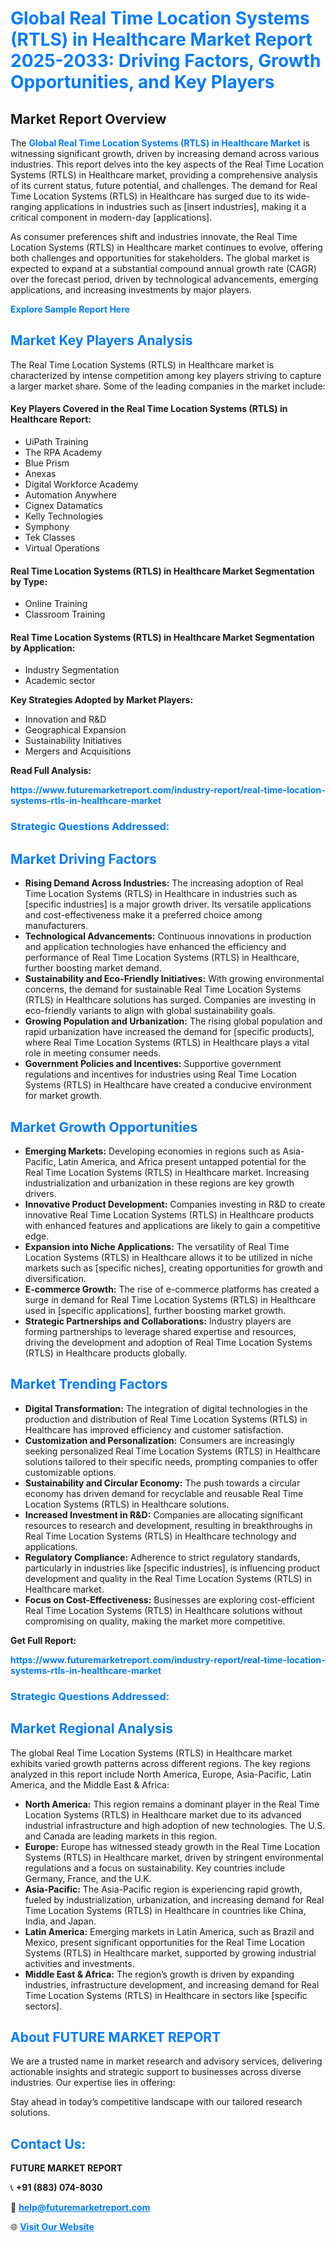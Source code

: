 <h1 style="color: #007BFF;">Global Real Time Location Systems (RTLS) in Healthcare Market Report 2025-2033: Driving Factors, Growth Opportunities, and Key Players</h1>

<section id="overview">
<h2>Market Report Overview</h2>
<p>The <a href="https://www.futuremarketreport.com/industry-report/real-time-location-systems-rtls-in-healthcare-market" style="color: #007BFF; text-decoration: none;"><strong>Global Real Time Location Systems (RTLS) in Healthcare Market</strong></a> is witnessing significant growth, driven by increasing demand across various industries. This report delves into the key aspects of the Real Time Location Systems (RTLS) in Healthcare market, providing a comprehensive analysis of its current status, future potential, and challenges. The demand for Real Time Location Systems (RTLS) in Healthcare has surged due to its wide-ranging applications in industries such as [insert industries], making it a critical component in modern-day [applications].</p>
<p>As consumer preferences shift and industries innovate, the Real Time Location Systems (RTLS) in Healthcare market continues to evolve, offering both challenges and opportunities for stakeholders. The global market is expected to expand at a substantial compound annual growth rate (CAGR) over the forecast period, driven by technological advancements, emerging applications, and increasing investments by major players.</p>
</section>

<section id="overview">
<p><a href="https://www.futuremarketreport.com/request-sample/reportId=32327" style="color: #007BFF; text-decoration: none;"><strong>Explore Sample Report Here</strong></a></p>
</section>

<section id="key-players">
<h2 style="color: #007BFF;">Market Key Players Analysis</h2>
<p>The Real Time Location Systems (RTLS) in Healthcare market is characterized by intense competition among key players striving to capture a larger market share. Some of the leading companies in the market include:</p>
<h4>Key Players Covered in the Real Time Location Systems (RTLS) in Healthcare Report:</h4>
<ul><li>UiPath Training</li><li>The RPA Academy</li><li>Blue Prism</li><li>Anexas</li><li>Digital Workforce Academy</li><li>Automation Anywhere</li><li>Cignex Datamatics</li><li>Kelly Technologies</li><li>Symphony</li><li>Tek Classes</li><li>Virtual Operations</li></ul>
<h4>Real Time Location Systems (RTLS) in Healthcare Market Segmentation by Type:</h4>
<ul><li>Online Training</li><li>Classroom Training</li></ul>

<h4>Real Time Location Systems (RTLS) in Healthcare Market Segmentation by Application:</h4>
<ul><li>Industry Segmentation</li><li>Academic sector</li></ul>
<p><strong>Key Strategies Adopted by Market Players:</strong></p>
<ul>
<li>Innovation and R&D</li>
<li>Geographical Expansion</li>
<li>Sustainability Initiatives</li>
<li>Mergers and Acquisitions</li>
</ul>
</section>

<section>
<p><strong>Read Full Analysis: </strong></p><a href="https://www.futuremarketreport.com/industry-report/real-time-location-systems-rtls-in-healthcare-market" style="color: #007BFF; text-decoration: none;"><strong>https://www.futuremarketreport.com/industry-report/real-time-location-systems-rtls-in-healthcare-market</strong></a>
<h3 style="color: #007BFF;">Strategic Questions Addressed:</h3>
</section>

<section id="driving-factors">
<h2 style="color: #007BFF;">Market Driving Factors</h2>
<ul>
<li><strong>Rising Demand Across Industries:</strong> The increasing adoption of Real Time Location Systems (RTLS) in Healthcare in industries such as [specific industries] is a major growth driver. Its versatile applications and cost-effectiveness make it a preferred choice among manufacturers.</li>
<li><strong>Technological Advancements:</strong> Continuous innovations in production and application technologies have enhanced the efficiency and performance of Real Time Location Systems (RTLS) in Healthcare, further boosting market demand.</li>
<li><strong>Sustainability and Eco-Friendly Initiatives:</strong> With growing environmental concerns, the demand for sustainable Real Time Location Systems (RTLS) in Healthcare solutions has surged. Companies are investing in eco-friendly variants to align with global sustainability goals.</li>
<li><strong>Growing Population and Urbanization:</strong> The rising global population and rapid urbanization have increased the demand for [specific products], where Real Time Location Systems (RTLS) in Healthcare plays a vital role in meeting consumer needs.</li>
<li><strong>Government Policies and Incentives:</strong> Supportive government regulations and incentives for industries using Real Time Location Systems (RTLS) in Healthcare have created a conducive environment for market growth.</li>
</ul>
</section>

<section id="growth-opportunities">
<h2 style="color: #007BFF;">Market Growth Opportunities</h2>
<ul>
<li><strong>Emerging Markets:</strong> Developing economies in regions such as Asia-Pacific, Latin America, and Africa present untapped potential for the Real Time Location Systems (RTLS) in Healthcare market. Increasing industrialization and urbanization in these regions are key growth drivers.</li>
<li><strong>Innovative Product Development:</strong> Companies investing in R&D to create innovative Real Time Location Systems (RTLS) in Healthcare products with enhanced features and applications are likely to gain a competitive edge.</li>
<li><strong>Expansion into Niche Applications:</strong> The versatility of Real Time Location Systems (RTLS) in Healthcare allows it to be utilized in niche markets such as [specific niches], creating opportunities for growth and diversification.</li>
<li><strong>E-commerce Growth:</strong> The rise of e-commerce platforms has created a surge in demand for Real Time Location Systems (RTLS) in Healthcare used in [specific applications], further boosting market growth.</li>
<li><strong>Strategic Partnerships and Collaborations:</strong> Industry players are forming partnerships to leverage shared expertise and resources, driving the development and adoption of Real Time Location Systems (RTLS) in Healthcare products globally.</li>
</ul>
</section>

<section id="trending-factors">
<h2 style="color: #007BFF;">Market Trending Factors</h2>
<ul>
<li><strong>Digital Transformation:</strong> The integration of digital technologies in the production and distribution of Real Time Location Systems (RTLS) in Healthcare has improved efficiency and customer satisfaction.</li>
<li><strong>Customization and Personalization:</strong> Consumers are increasingly seeking personalized Real Time Location Systems (RTLS) in Healthcare solutions tailored to their specific needs, prompting companies to offer customizable options.</li>
<li><strong>Sustainability and Circular Economy:</strong> The push towards a circular economy has driven demand for recyclable and reusable Real Time Location Systems (RTLS) in Healthcare solutions.</li>
<li><strong>Increased Investment in R&D:</strong> Companies are allocating significant resources to research and development, resulting in breakthroughs in Real Time Location Systems (RTLS) in Healthcare technology and applications.</li>
<li><strong>Regulatory Compliance:</strong> Adherence to strict regulatory standards, particularly in industries like [specific industries], is influencing product development and quality in the Real Time Location Systems (RTLS) in Healthcare market.</li>
<li><strong>Focus on Cost-Effectiveness:</strong> Businesses are exploring cost-efficient Real Time Location Systems (RTLS) in Healthcare solutions without compromising on quality, making the market more competitive.</li>
</ul>
</section>

<section>
<p><strong>Get Full Report: </strong></p><a href="https://www.futuremarketreport.com/industry-report/real-time-location-systems-rtls-in-healthcare-market" style="color: #007BFF; text-decoration: none;"><strong>https://www.futuremarketreport.com/industry-report/real-time-location-systems-rtls-in-healthcare-market</strong></a>
<h3 style="color: #007BFF;">Strategic Questions Addressed:</h3>
</section>


<section id="regional-analysis">
<h2 style="color: #007BFF;">Market Regional Analysis</h2>
<p>The global Real Time Location Systems (RTLS) in Healthcare market exhibits varied growth patterns across different regions. The key regions analyzed in this report include North America, Europe, Asia-Pacific, Latin America, and the Middle East & Africa:</p>
<ul>
<li><strong>North America:</strong> This region remains a dominant player in the Real Time Location Systems (RTLS) in Healthcare market due to its advanced industrial infrastructure and high adoption of new technologies. The U.S. and Canada are leading markets in this region.</li>
<li><strong>Europe:</strong> Europe has witnessed steady growth in the Real Time Location Systems (RTLS) in Healthcare market, driven by stringent environmental regulations and a focus on sustainability. Key countries include Germany, France, and the U.K.</li>
<li><strong>Asia-Pacific:</strong> The Asia-Pacific region is experiencing rapid growth, fueled by industrialization, urbanization, and increasing demand for Real Time Location Systems (RTLS) in Healthcare in countries like China, India, and Japan.</li>
<li><strong>Latin America:</strong> Emerging markets in Latin America, such as Brazil and Mexico, present significant opportunities for the Real Time Location Systems (RTLS) in Healthcare market, supported by growing industrial activities and investments.</li>
<li><strong>Middle East & Africa:</strong> The region’s growth is driven by expanding industries, infrastructure development, and increasing demand for Real Time Location Systems (RTLS) in Healthcare in sectors like [specific sectors].</li>
</ul>
</section>

<footer>
<h2 style="color: #007BFF;">About FUTURE MARKET REPORT</h2>
<p>We are a trusted name in market research and advisory services, delivering actionable insights and strategic support to businesses across diverse industries. Our expertise lies in offering:</p>

<p>Stay ahead in today’s competitive landscape with our tailored research solutions.</p>

<h2 style="color: #007BFF;">Contact Us:</h2>
<p><strong>FUTURE MARKET REPORT</strong></p>
<p>📞 <strong>+91 (883) 074-8030</strong></p>
<p>📧 <strong><a href="mailto:help@futuremarketreport.com" style="color: #007BFF;">help@futuremarketreport.com</a></strong></p>
<p>🌐 <strong><a href="https://www.futuremarketreport.com/" style="color: #007BFF;">Visit Our Website</a></strong></p>
</footer>